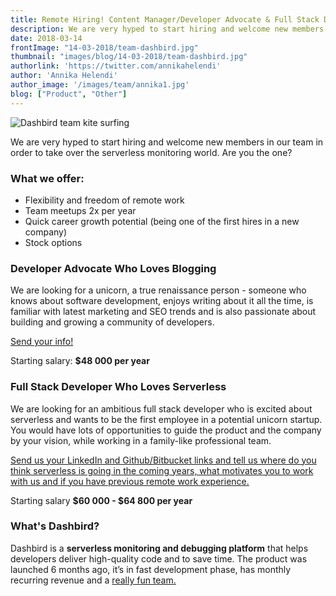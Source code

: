 ```yaml
---
title: Remote Hiring! Content Manager/Developer Advocate & Full Stack Developer
description: We are very hyped to start hiring and welcome new members in our team.
date: 2018-03-14
frontImage: "14-03-2018/team-dashbird.jpg"
thumbnail: "images/blog/14-03-2018/team-dashbird.jpg"
authorlink: 'https://twitter.com/annikahelendi'
author: 'Annika Helendi'
author_image: '/images/team/annika1.jpg'
blog: ["Product", "Other"]
---
```


![Dashbird team kite surfing](/images/blog/14-03-2018/team-dashbird.jpg)


  We are very hyped to start hiring and welcome new members in our team in order to take over the serverless monitoring world. Are you the one?

### What we offer:
  - Flexibility and freedom of remote work
  - Team meetups 2x per year
  - Quick career growth potential (being one of the first hires in a new company)
  - Stock options


### Developer Advocate Who Loves Blogging
  We are looking for a unicorn, a true renaissance person - someone who knows about software development, enjoys writing about it all the time, is familiar with latest marketing and SEO trends and is also passionate about building and growing a community of developers.

[Send your info!](mailto:jobs@dashbird.io)

  Starting salary: **$48 000 per year**


### Full Stack Developer Who Loves Serverless
  We are looking for an ambitious full stack developer who is excited about serverless and wants to be the first employee in a potential unicorn startup. You would have lots of opportunities to guide the product and the company by your vision, while working in a family-like professional team.


  [Send us your LinkedIn and Github/Bitbucket links and tell us where do you think serverless is going in the coming years, what motivates you to work with us and if you have previous remote work experience.](mailto:mikk@dashbird.io)


  Starting salary **$60 000 - $64 800 per year**


### What's Dashbird?
  Dashbird is a **serverless monitoring and debugging platform** that helps developers deliver high-quality code and to save time. The product was launched 6 months ago, it’s in fast development phase, has monthly recurring revenue and a [really fun team.](https://instagram.com/dashbirdteam)
